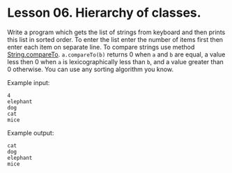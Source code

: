 # Lesson 06. Hierarchy of classes.

Write a program which gets the list of strings from keyboard and then prints
this list in sorted order. To enter the list enter the number of items first
then enter each item on separate line. To compare strings use method
[String.compareTo](https://docs.oracle.com/javase/7/docs/api/java/lang/String.html#compareTo(java.lang.String)).
`a.compareTo(b)` returns 0 when `a` and `b` are equal, a value less then 0 when
`a` is lexicographically less than `b`, and a value greater than 0 otherwise.
You can use any sorting algorithm you know.

Example input:
```
4
elephant
dog
cat
mice
```

Example output:
```
cat
dog
elephant
mice
```


